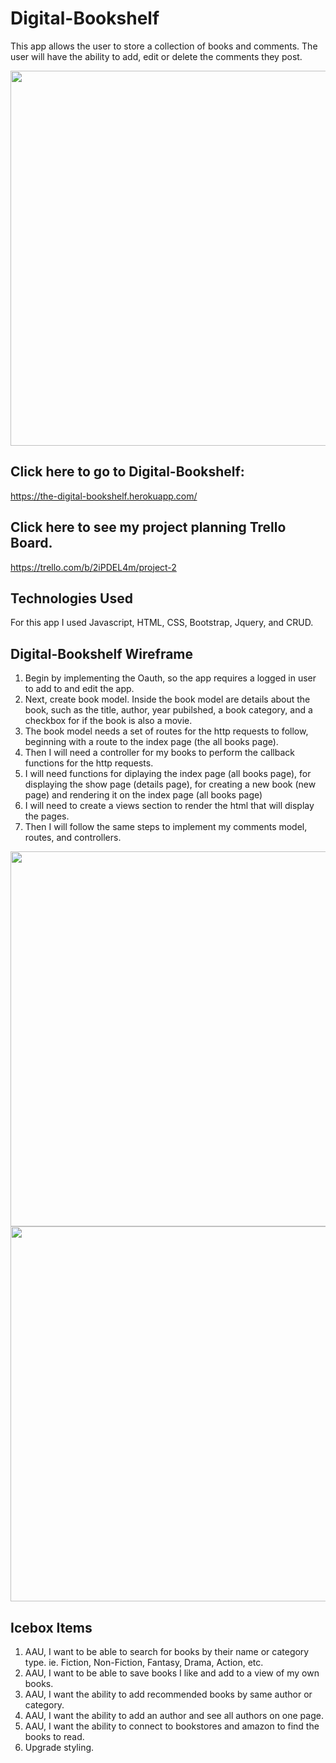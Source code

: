 # Digital-Bookshelf 

This app allows the user to store a collection of books and comments. The user will have the ability to add, edit or delete the comments they post.

<img src="https://i.imgur.com/WV7oNvV.png" width="600">  

## Click here to go to Digital-Bookshelf: 
<https://the-digital-bookshelf.herokuapp.com/>

## Click here to see my project planning Trello Board.
<https://trello.com/b/2iPDEL4m/project-2>


## Technologies Used
For this app I used Javascript, HTML, CSS, Bootstrap, Jquery, and CRUD.


## Digital-Bookshelf Wireframe
1. Begin by implementing the Oauth, so the app requires a logged in user to add to and edit the app.
2. Next, create book model. Inside the book model are details about the book, such as the title, author, year pubilshed, a book category, and a checkbox for if the book is also a movie.
3. The book model needs a set of routes for the http requests to follow, beginning with a route to the index page (the all books page).
4. Then I will need a controller for my books to perform the callback functions for the http requests.
5. I will need functions for diplaying the index page (all books page), for displaying the show page (details page), for creating a new book (new page) and rendering it on the index page (all books page)
6. I will need to create a views section to render the html that will display the pages.
7. Then I will follow the same steps to implement my comments model, routes, and controllers.

<img src="https://i.imgur.com/oystYWd.jpg" width="600">
<img src="https://i.imgur.com/y1W3QCx.jpg" width="600">

## Icebox Items
1. AAU, I want to be able to search for books by their name or category type. ie. Fiction, Non-Fiction, Fantasy, Drama, Action, etc.
2. AAU, I want to be able to save books I like and add to a view of my own books.
3. AAU, I want the ability to add recommended books by same author or category.
4. AAU, I want the ability to add an author and see all authors on one page.
5. AAU, I want the ability to connect to bookstores and amazon to find the books to read.
6. Upgrade styling.

